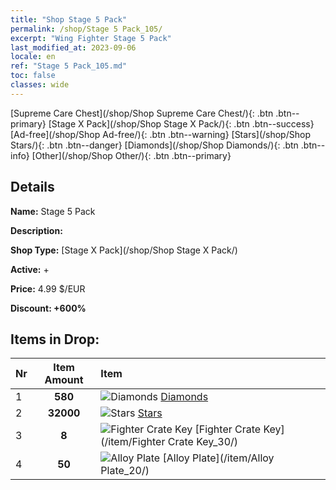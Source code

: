 ```yaml
---
title: "Shop Stage 5 Pack"
permalink: /shop/Stage 5 Pack_105/
excerpt: "Wing Fighter Stage 5 Pack"
last_modified_at: 2023-09-06
locale: en
ref: "Stage 5 Pack_105.md"
toc: false
classes: wide
---
```



  [Supreme Care Chest](/shop/Shop Supreme Care Chest/){: .btn .btn--primary}   [Stage X Pack](/shop/Shop Stage X Pack/){: .btn .btn--success}   [Ad-free](/shop/Shop Ad-free/){: .btn .btn--warning}   [Stars](/shop/Shop Stars/){: .btn .btn--danger}   [Diamonds](/shop/Shop Diamonds/){: .btn .btn--info}   [Other](/shop/Shop Other/){: .btn .btn--primary} 

## Details

 **Name:** Stage 5 Pack 

 **Description:** 

 **Shop Type:** [Stage X Pack](/shop/Shop Stage X Pack/)

 **Active:** + 

 **Price:** 4.99 $/EUR 

 **Discount: +600%** 



## Items in Drop:

  |  Nr | Item Amount  |       Item       |
  |:----|:------------:|:-----------------|
  | 1 | **580**  | ![Diamonds](/images/item/Diamonds_p.png) [Diamonds](/item/Diamonds_15/) | 
  | 2 | **32000**  | ![Stars](/images/item/Stars_p.png) [Stars](/item/Stars_2/) | 
  | 3 | **8**  | ![Fighter Crate Key](/images/item/Fighter_Crate_Key_p.png) [Fighter Crate Key](/item/Fighter Crate Key_30/) | 
  | 4 | **50**  | ![Alloy Plate](/images/item/Alloy_Plate_p.png) [Alloy Plate](/item/Alloy Plate_20/) | 

